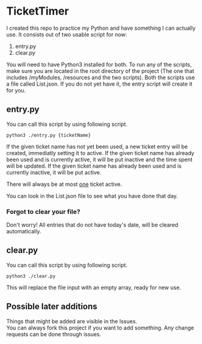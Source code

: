 # TicketTimer
I created this repo to practice my Python and have something I can actually use.
It consists out of two usable script for now:
1. entry.py
2. clear.py

You will need to have Python3 installed for both.
To run any of the scripts, make sure you are located in the root directory of the project (The one that includes /myModules, /resources and the two scripts).
Both the scripts use a file called List.json. If you do not yet have it, the entry script will create it for you.

## entry.py
You can call this script by using following script.
```
python3 ./entry.py {ticketName}
```
If the given ticket name has not yet been used, a new ticket entry will be created, immediatly setting it to active.
If the given ticket name has already been used and is currently active, it will be put inactive and the time spent will be updated.
If the given ticket name has already been used and is currently inactive, it will be put active.

There will always be at most <ins>one</ins> ticket active.

You can look in the List.json file to see what you have done that day.

### Forgot to clear your file?
Don't worry! All entries that do not have today's date, will be cleared automatically.

## clear.py
You can call this script by using following script.
```
python3 ./clear.py
```

This will replace the file input with an empty array, ready for new use.

## Possible later additions
Things that might be added are visible in the Issues.  
You can always fork this project if you want to add something. Any change requests can be done through issues.
